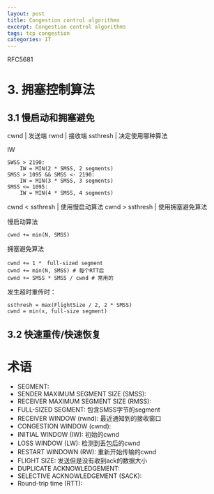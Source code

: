 ```yaml
---
layout: post
title: Congestion control algorithms
excerpt: Congestion control algorithms
tags: tcp congestion
categories: IT
---
```


RFC5681

# 3. 拥塞控制算法

## 3.1 慢启动和拥塞避免
cwnd | 发送端
rwnd | 接收端
ssthresh | 决定使用哪种算法

IW

```
SWSS > 2190:
	IW = MIN(2 * SMSS, 2 segments)
SMSS > 1095 && SMSS <- 2190:
	IW = MIN(3 * SMSS, 3 segments)
SMSS <= 1095:
	IW = MIN(4 * SMSS, 4 segments)
```

cwnd < ssthresh | 使用慢启动算法
cwnd > ssthresh | 使用拥塞避免算法

慢启动算法

```
cwnd += min(N, SMSS)
```

拥塞避免算法

```
cwnd += 1 *　full-sized segment
cwnd += min(N, SMSS) # 每个RTT后
cwnd += SMSS * SMSS / cwnd # 常用的
```

发生超时重传时：
```
ssthresh = max(FlightSize / 2, 2 * SMSS)
cwnd = min(x, full-size segment)
```

## 3.2 快速重传/快速恢复

# 术语
- SEGMENT:
- SENDER MAXIMUM SEGMENT SIZE (SMSS): 
- RECEIVER MAXIMUM SEGMENT SIZE (RMSS):
- FULL-SIZED SEGMENT: 包含SMSS字节的segment
- RECEIVER WINDOW (rwnd): 最近通知到的接收窗口
- CONGESTION WINDOW (cwnd): 
- INITIAL WINDOW (IW): 初始的cwnd
- LOSS WINDOW (LW): 检测到丢包后的cwnd
- RESTART WINDOWN (RW): 重新开始传输的cwnd
- FLIGHT SIZE: 发送但是没有收到ack的数据大小
- DUPLICATE ACKNOWLEDGEMENT: 
- SELECTIVE ACKNOWLEDGEMENT (SACK): 
- Round-trip time (RTT): 

